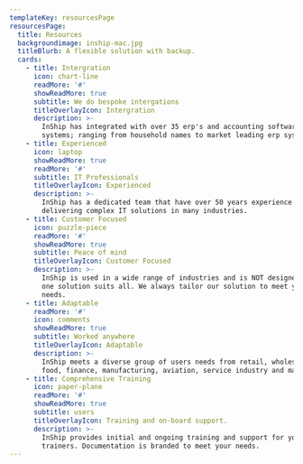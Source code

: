```yaml
---
templateKey: resourcesPage
resourcesPage:
  title: Resources
  backgroundimage: inship-mac.jpg
  titleBlurb: A flexible solution with backup.
  cards:
    - title: Intergration
      icon: chart-line
      readMore: '#'
      showReadMore: true
      subtitle: We do bespoke intergations
      titleOverlayIcon: Intergration
      description: >-
        InShip has integrated with over 35 erp's and accounting software
        systems; ranging from household names to market leading erp systems.
    - title: Experienced
      icon: laptop
      showReadMore: true
      readMore: '#'
      subtitle: IT Professionals
      titleOverlayIcon: Experienced
      description: >-
        InShip has a dedicated team that have over 50 years experience
        delivering complex IT solutions in many industries.
    - title: Customer Focused
      icon: puzzle-piece
      readMore: '#'
      showReadMore: true
      subtitle: Peace of mind
      titleOverlayIcon: Customer Focused
      description: >-
        InShip is used in a wide range of industries and is NOT designed as a
        one solution suits all. We always tailor our solution to meet your users
        needs.
    - title: Adaptable
      readMore: '#'
      icon: comments
      showReadMore: true
      subtitle: Worked anywhere
      titleOverlayIcon: Adaptable
      description: >-
        InShip meets a diverse group of users needs from retail, wholesale,
        food, finance, manufacturing, aviation, service industry and many more.
    - title: Comprehensive Training
      icon: paper-plane
      readMore: '#'
      showReadMore: true
      subtitle: users
      titleOverlayIcon: Training and on-board support.
      description: >-
        InShip provides initial and ongoing training and support for your
        trainers. Documentation is branded to meet your needs.
---
```

